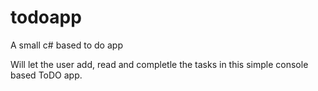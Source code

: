 # todoapp
A small c# based to do app

Will let the user add, read and completle the tasks in this simple console based ToDO app. 
